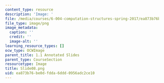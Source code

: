 ```yaml
---
content_type: resource
description: 'Image: '
file: /media/courses/6-004-computation-structures-spring-2017/ea873b76be0dfdda6ddd0956adc2ce10_Slide08.png
file_type: image/png
image_metadata:
  caption: ''
  credit: ''
  image-alt: ''
learning_resource_types: []
ocw_type: OCWImage
parent_title: 1.1 Annotated Slides
parent_type: CourseSection
resourcetype: Image
title: Slide08.png
uid: ea873b76-be0d-fdda-6ddd-0956adc2ce10
---
```

